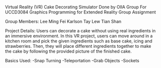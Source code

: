 Virtual Reality (VR) Cake Decorating Simulator
Done by OIIA Group
For UCCD3084 Graphics Programming for Extended Reality Group Assignment

Group Members:
Lee Ming Fei
Karlson Tay
Lew Tian Shan

Project Details:
Users can decorate a cake without using real ingredients in an immersive environment.
In this VR project, users can move around in a kitchen room and pick the given ingredients such as base cake, icing and strawberries. Then, they will place different ingredients together to make the cake by following the provided picture of the finished cake.

Basics Used:
-Snap Turning
-Teleportation
-Grab Objects
-Sockets
